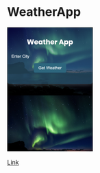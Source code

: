 # WeatherApp

<img src="https://github.com/sajal9922/My-portfolio/blob/main/Images/weather-app.png" alt="drawing" style="width:200px;"/>


[Link](https://sajal9922.github.io/WeatherApp/)
